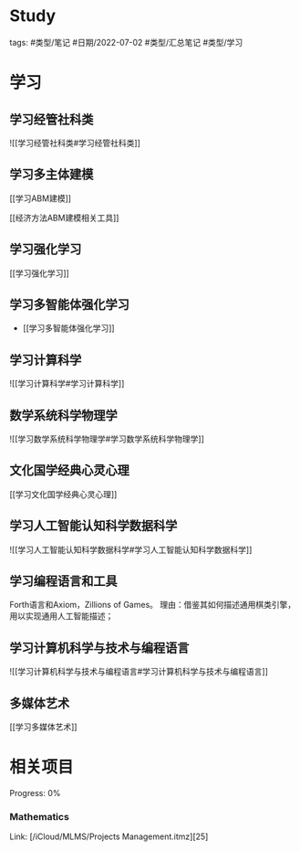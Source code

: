 # Study


tags: #类型/笔记 #日期/2022-07-02 #类型/汇总笔记 #类型/学习 




# 学习


## 学习经管社科类


![[学习经管社科类#学习经管社科类]]
  

  
## 学习多主体建模

[[学习ABM建模]]

[[经济方法ABM建模相关工具]]


## 学习强化学习

[[学习强化学习]]

## 学习多智能体强化学习


- [[学习多智能体强化学习]]


## 学习计算科学

![[学习计算科学#学习计算科学]]



## 数学系统科学物理学

![[学习数学系统科学物理学#学习数学系统科学物理学]]




## 文化国学经典心灵心理

[[学习文化国学经典心灵心理]]

## 学习人工智能认知科学数据科学

![[学习人工智能认知科学数据科学#学习人工智能认知科学数据科学]]



## 学习编程语言和工具

Forth语言和Axiom，Zillions of Games。
理由：借鉴其如何描述通用棋类引擎，用以实现通用人工智能描述；

## 学习计算机科学与技术与编程语言

![[学习计算机科学与技术与编程语言#学习计算机科学与技术与编程语言]]


  

## 多媒体艺术

[[学习多媒体艺术]]



  
# 相关项目
  
Progress: 0%  
  
### Mathematics  
  
Link: [/iCloud/MLMS/Projects Management.itmz][25]  
  

  








